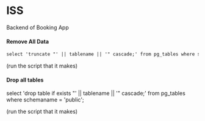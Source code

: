 # ISS
Backend of Booking App


#### Remove All Data

```diff
select 'truncate "' || tablename || '" cascade;' from pg_tables where schemaname = 'public';
```


(run the script that it makes)


#### Drop all tables

select 'drop table if exists "' || tablename || '" cascade;' 
  from pg_tables
 where schemaname = 'public';

(run the script that it makes)
